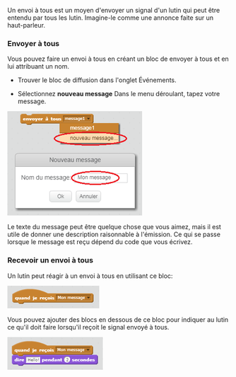 Un envoi à tous est un moyen d'envoyer un signal d'un lutin qui peut être entendu par tous les lutin. Imagine-le comme une annonce faite sur un haut-parleur.

### Envoyer à tous

Vous pouvez faire un envoi à tous en créant un bloc de envoyer à tous et en lui attribuant un nom.

+ Trouver le bloc de diffusion dans l'onglet Événements.

+ Sélectionnez **nouveau message** Dans le menu déroulant, tapez votre message.

![Créer un envoi à tous](images/create-a-broadcast.png)

Le texte du message peut être quelque chose que vous aimez, mais il est utile de donner une description raisonnable à l'émission. Ce qui se passe lorsque le message est reçu dépend du code que vous écrivez.

### Recevoir un envoi à tous

Un lutin peut réagir à un envoi à tous en utilisant ce bloc:

![Recevoir un envoi à tous](images/receive-a-broadcast.png)

Vous pouvez ajouter des blocs en dessous de ce bloc pour indiquer au lutin ce qu'il doit faire lorsqu'il reçoit le signal envoyé à tous.

![Recevoir un exemple](images/receive-example.png)